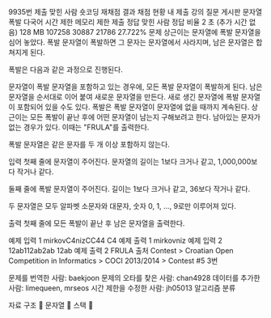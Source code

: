 9935번
제출
맞힌 사람
숏코딩
재채점 결과
채점 현황
내 제출
강의
질문 게시판
문자열 폭발 다국어
시간 제한	메모리 제한	제출	정답	맞힌 사람	정답 비율
2 초 (추가 시간 없음)	128 MB	107258	30887	21786	27.722%
문제
상근이는 문자열에 폭발 문자열을 심어 놓았다. 폭발 문자열이 폭발하면 그 문자는 문자열에서 사라지며, 남은 문자열은 합쳐지게 된다.

폭발은 다음과 같은 과정으로 진행된다.

문자열이 폭발 문자열을 포함하고 있는 경우에, 모든 폭발 문자열이 폭발하게 된다. 남은 문자열을 순서대로 이어 붙여 새로운 문자열을 만든다.
새로 생긴 문자열에 폭발 문자열이 포함되어 있을 수도 있다.
폭발은 폭발 문자열이 문자열에 없을 때까지 계속된다.
상근이는 모든 폭발이 끝난 후에 어떤 문자열이 남는지 구해보려고 한다. 남아있는 문자가 없는 경우가 있다. 이때는 "FRULA"를 출력한다.

폭발 문자열은 같은 문자를 두 개 이상 포함하지 않는다.

입력
첫째 줄에 문자열이 주어진다. 문자열의 길이는 1보다 크거나 같고, 1,000,000보다 작거나 같다.

둘째 줄에 폭발 문자열이 주어진다. 길이는 1보다 크거나 같고, 36보다 작거나 같다.

두 문자열은 모두 알파벳 소문자와 대문자, 숫자 0, 1, ..., 9로만 이루어져 있다.

출력
첫째 줄에 모든 폭발이 끝난 후 남은 문자열을 출력한다.

예제 입력 1 
mirkovC4nizCC44
C4
예제 출력 1 
mirkovniz
예제 입력 2 
12ab112ab2ab
12ab
예제 출력 2 
FRULA
출처
Contest > Croatian Open Competition in Informatics > COCI 2013/2014 > Contest #5 3번

문제를 번역한 사람: baekjoon
문제의 오타를 찾은 사람: chan4928
데이터를 추가한 사람: limequeen, mrseos
시간 제한을 수정한 사람: jh05013
알고리즘 분류

자료 구조 📌
문자열 📌
스택 📌